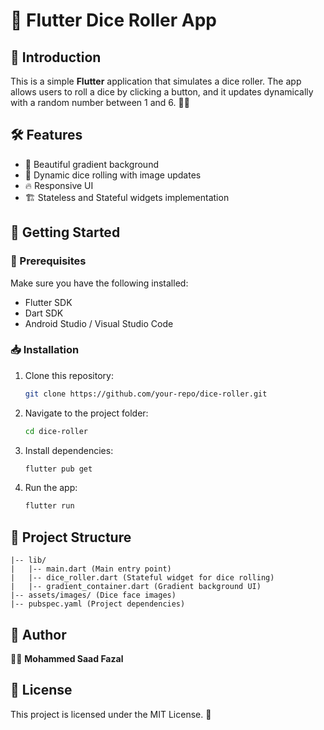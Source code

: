 # 🎲 Flutter Dice Roller App

## 📌 Introduction

This is a simple **Flutter** application that simulates a dice roller. The app allows users to roll a dice by clicking a button, and it updates dynamically with a random number between 1 and 6. 🎲✨

## 🛠 Features
- 🎨 Beautiful gradient background
- 🎲 Dynamic dice rolling with image updates
- 🔥 Responsive UI
- 🏗 Stateless and Stateful widgets implementation

## 🚀 Getting Started
### 📌 Prerequisites
Make sure you have the following installed:
- Flutter SDK
- Dart SDK
- Android Studio / Visual Studio Code

### 📥 Installation
1. Clone this repository:
   ```sh
   git clone https://github.com/your-repo/dice-roller.git
   ```
2. Navigate to the project folder:
   ```sh
   cd dice-roller
   ```
3. Install dependencies:
   ```sh
   flutter pub get
   ```
4. Run the app:
   ```sh
   flutter run
   ```

## 📂 Project Structure
```
|-- lib/
|   |-- main.dart (Main entry point)
|   |-- dice_roller.dart (Stateful widget for dice rolling)
|   |-- gradient_container.dart (Gradient background UI)
|-- assets/images/ (Dice face images)
|-- pubspec.yaml (Project dependencies)
```

## 📝 Author
👨‍💻 **Mohammed Saad Fazal**

## 📜 License
This project is licensed under the MIT License. 📄

